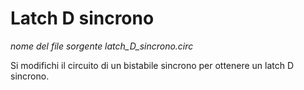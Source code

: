 # Latch D sincrono

*nome del file sorgente latch_D_sincrono.circ*

Si modifichi il circuito di un bistabile sincrono per ottenere un latch D sincrono.
